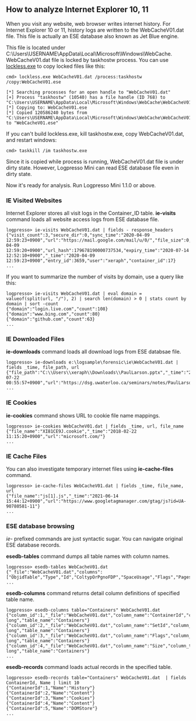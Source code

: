 ## How to analyze Internet Explorer 10, 11

When you visit any website, web browser writes internet history. For Internet Explorer 10 or 11, history logs are written to the WebCacheV01.dat file. This file is actually an ESE database also known as Jet Blue engine.

This file is located under C:\Users\USERNAME\AppData\Local\Microsoft\Windows\WebCache. WebCacheV01.dat file is locked by taskhostw process. You can use [lockless.exe](https://github.com/GhostPack/Lockless) to copy locked files like this:

```
cmd> lockless.exe WebCacheV01.dat /process:taskhostw /copy:WebCacheV01.ese

[*] Searching processes for an open handle to "WebCacheV01.dat"
[+] Process "taskhostw" (10540) has a file handle (ID 768) to "C:\Users\USERNAME\AppData\Local\Microsoft\Windows\WebCache\WebCacheV01.dat"
[*] Copying to: WebCacheV01.ese
[*] Copied 120586240 bytes from "C:\Users\USERNAME\AppData\Local\Microsoft\Windows\WebCache\WebCacheV01.dat" to "WebCacheV01.ese"
```

If you can't build lockless.exe, kill taskhostw.exe, copy WebCacheV01.dat, and restart windows:

```
cmd> taskkill /im taskhostw.exe
```

Since it is copied while process is running, WebCacheV01.dat file is under dirty state. However, Logpresso Mini can read ESE database file even in dirty state.

Now it's ready for analysis. Run Logpresso Mini 1.1.0 or above.

### IE Visited Websites
Internet Explorer stores all visit logs in the Container_ID table. **ie-visits** command loads all website access logs from ESE database file.

```
logpresso> ie-visits WebCacheV01.dat | fields - response_headers
{"visit_count":3,"secure_dir":0,"sync_time":"2020-04-09 12:59:23+0900","url":"https://mail.google.com/mail/u/0/","file_size":0,"cache_id":0,"modified_time":"2020-04-09 12:59:20+0900","url_hash":179678190000737534,"expiry_time":"2020-07-14 12:52:10+0900","_time":"2020-04-09 12:59:23+0900","entry_id":3659,"user":"xeraph","container_id":17}
...
```

If you want to summarize the number of visits by domain, use a query like this:
```
logpresso> ie-visits WebCacheV01.dat | eval domain = valueof(split(url, "/"), 2) | search len(domain) > 0 | stats count by domain | sort -count
{"domain":"login.live.com","count":108}
{"domain":"www.bing.com","count":80}
{"domain":"github.com","count":63}
...
```

### IE Downloaded Files

**ie-downloads** command loads all download logs from ESE databsae file.

```
logpresso> ie-downloads e:\logsample\forensic\ie\WebCacheV01.dat | fields _time, file_path, url
{"file_path":"C:\\Users\\xeraph\\Downloads\\PaulLarson.pptx","_time":"2019-07-22 00:55:57+0900","url":"https://dsg.uwaterloo.ca/seminars/notes/PaulLarson.pptx"}
...
```

### IE Cookies

**ie-cookies** command shows URL to cookie file name mappings.
```
logpresso> ie-cookies WebCacheV01.dat | fields _time, url, file_name
{"file_name":"XI81CE9J.cookie","_time":"2018-02-22 11:15:20+0900","url":"microsoft.com/"}
...
```

### IE Cache Files

You can also investigate temporary internet files using **ie-cache-files** command.

```
logpresso> ie-cache-files WebCacheV01.dat | fields _time, file_name, url
{"file_name":"js[1].js","_time":"2021-06-14 15:44:12+0900","url":"https://www.googletagmanager.com/gtag/js?id=UA-90780581-11"}
...
```

### ESE database browsing

*ie-* prefixed commands are just syntactic sugar. You can navigate original ESE database records.

**esedb-tables** command dumps all table names with column names.
```
logpresso> esedb-tables WebCacheV01.dat
{"_file":"WebCacheV01.dat","columns":["ObjidTable","Type","Id","ColtypOrPgnoFDP","SpaceUsage","Flags","PagesOrLocale","RootFlag","RecordOffset","LCMapFlags","KeyMost","Name","Stats","TemplateTable","DefaultValue","KeyFldIDs","VarSegMac","ConditionalColumns","TupleLimits","Version","SortID","CallbackData","CallbackDependencies","SeparateLV","SpaceHints","SpaceDeferredLVHints","LocaleName"],"table_name":"MSysObjects"}
...
```

**esedb-columns** command returns detail column definitions of specified table name.
```
logpresso> esedb-columns table="Containers" WebCacheV01.dat
{"column_id":1,"_file":"WebCacheV01.dat","column_name":"ContainerId","column_type":"long long","table_name":"Containers"}
{"column_id":2,"_file":"WebCacheV01.dat","column_name":"SetId","column_type":"unsigned long","table_name":"Containers"}
{"column_id":3,"_file":"WebCacheV01.dat","column_name":"Flags","column_type":"unsigned long","table_name":"Containers"}
{"column_id":4,"_file":"WebCacheV01.dat","column_name":"Size","column_type":"long long","table_name":"Containers"}
...
```

**esedb-records** command loads actual records in the specified table.
```
logpresso> esedb-records table="Containers" WebCacheV01.dat  | fields ContainerId, Name | limit 10
{"ContainerId":1,"Name":"History"}
{"ContainerId":2,"Name":"Content"}
{"ContainerId":3,"Name":"Cookies"}
{"ContainerId":4,"Name":"Content"}
{"ContainerId":5,"Name":"DOMStore"}
...
```